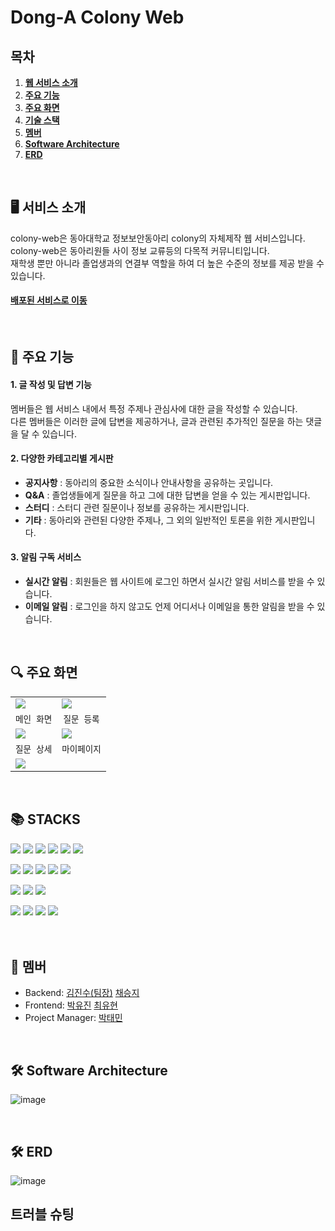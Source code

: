 # Dong-A Colony Web

## 목차

1. [**웹 서비스 소개**](#1)
1. [**주요 기능**](#2)
1. [**주요 화면**](#3)
1. [**기술 스택**](#4)
1. [**멤버**](#5)
1. [**Software Architecture**](#6)
1. [**ERD**](#7)

<br/>

<div id="1"></div>

## 🖥️ 서비스 소개
colony-web은 동아대학교 정보보안동아리 colony의 자체제작 웹 서비스입니다.   
colony-web은 동아리원들 사이 정보 교류등의 다목적 커뮤니티입니다.   
재학생 뿐만 아니라 졸업생과의 연결부 역할을 하여 더 높은 수준의 정보를 제공 받을 수 있습니다.   
#### <a href="http://bit.ly/dau-colony" target="_blank">배포된 서비스로 이동</a>

<br/>

<div id="2"></div>

## 🎯 주요 기능

#### 1. 글 작성 및 답변 기능
멤버들은 웹 서비스 내에서 특정 주제나 관심사에 대한 글을 작성할 수 있습니다.  
다른 멤버들은 이러한 글에 답변을 제공하거나, 글과 관련된 추가적인 질문을 하는 댓글을 달 수 있습니다.   


#### 2. 다양한 카테고리별 게시판


*  **공지사항** : 동아리의 중요한 소식이나 안내사항을 공유하는 곳입니다.  
* **Q&A** : 졸업생들에게 질문을 하고 그에 대한 답변을 얻을 수 있는 게시판입니다.  
* **스터디** : 스터디 관련 질문이나 정보를 공유하는 게시판입니다.  
* **기타** : 동아리와 관련된 다양한 주제나, 그 외의 일반적인 토론을 위한 게시판입니다.

 

#### 3. 알림 구독 서비스
* **실시간 알림** : 회원들은 웹 사이트에 로그인 하면서 실시간 알림 서비스를 받을 수 있습니다.
* **이메일 알림** : 로그인을 하지 않고도 언제 어디서나 이메일을 통한 알림을 받을 수 있습니다.

<br/>

<div id="3"></div>

## 🔍 주요 화면

|        |        |
| ------ | ------ |
|<img src="https://github.com/COLONY-DONGA/colony-web/assets/69447192/0a991798-82bc-4c91-ab19-26e81327ecdf">  |    <img src="https://github.com/COLONY-DONGA/colony-web/assets/69447192/852bf12e-22e8-47e6-847e-2429b553c38a">     |
|    <div align=center> `메인 화면` </div>    |    <div align=center> `질문 등록` </div>    |
|    <img src="https://github.com/COLONY-DONGA/colony-web/assets/69447192/60b18a65-e943-4f9a-b458-3e359764c98b">    |    <img src="https://github.com/COLONY-DONGA/colony-web/assets/69447192/59b31654-01d7-42d7-9fc8-195cc378391f">    |
|    <div align=center> `질문 상세` </div>    |    <div align=center> `마이페이지` </div>    |
| <img src="https://github.com/COLONY-DONGA/colony-web/assets/69447192/38dc9149-2474-4830-9495-07c15f97ecc8">| |


<br/>

<div id="4"></div>

## 📚 STACKS
<div> 
  <img src="https://img.shields.io/badge/java-007396?style=for-the-badge&logo=java&logoColor=white"> 
  <img src="https://img.shields.io/badge/spring-6DB33F?style=for-the-badge&logo=spring&logoColor=white">
  <img src="https://img.shields.io/badge/Spring Boot-6DB33F?style=for-the-badge&logo=spring boot&logoColor=white">
  <img src="https://img.shields.io/badge/mysql-4479A1?style=for-the-badge&logo=mysql&logoColor=white">
  <img src="https://img.shields.io/badge/Spring Security-6DB33F?style=for-the-badge&logo=springsecurity&logoColor=white">
  <img src="https://img.shields.io/badge/swagger-85EA2D?style=for-the-badge&logo=swagger&logoColor=white">
  <p></p>
  
  <img src="https://img.shields.io/badge/GitHub Actions-2088FF?style=for-the-badge&logo=GitHub Actions&logoColor=white">
  <img src="https://img.shields.io/badge/EC2-FF9900?style=for-the-badge&logo=Amazon EC2&logoColor=white">
  <img src="https://img.shields.io/badge/RDS-527FFF?style=for-the-badge&logo=Amazon RDS&logoColor=white">
  <img src="https://img.shields.io/badge/S3-569A31?style=for-the-badge&logo=Amazon S3&logoColor=white">
  <img src="https://img.shields.io/badge/figma-F24E1E?style=for-the-badge&logo=figma&logoColor=white">
  <p></p>  
   
  <img src="https://img.shields.io/badge/github-181717?style=for-the-badge&logo=github&logoColor=white">
  <img src="https://img.shields.io/badge/git-F05032?style=for-the-badge&logo=git&logoColor=white">
  <img src="https://img.shields.io/badge/Notion-000000?style=for-the-badge&logo=Notion&logoColor=white">
  

  <p></p>
  <img src="https://img.shields.io/badge/html5-E34F26?style=for-the-badge&logo=html5&logoColor=white">
  <img src="https://img.shields.io/badge/css-1572B6?style=for-the-badge&logo=css3&logoColor=white">
  <img src="https://img.shields.io/badge/javascript-F7DF1E?style=for-the-badge&logo=javascript&logoColor=black">
  <img src="https://img.shields.io/badge/jQuery-0769AD?style=for-the-badge&logo=jQuery&logoColor=white">
</div>
<br/>

<br/>

<div id="5"></div>

## 👥 멤버
* Backend: [김진수(팀장)](https://github.com/dgjinsu) [채승지](https://github.com/ChaeSeungJi)
* Frontend: [박유진](https://github.com/yujinn00) [최유현](https://github.com/Choiyuhyeon)
* Project Manager: [박태민](https://github.com/DLLegs)

<br/>

<div id="6"></div>

## 🛠 Software Architecture
![image](https://github.com/dgjinsu/shop-1/assets/97269799/07dc46f6-4cc0-40a6-84a5-c4970202f5ab)  

<br/>
<div id="7"></div>

## 🛠 ERD
![image](https://github.com/COLONY-DONGA/colony-web/assets/97269799/b4a3843f-7359-4561-ac4d-a286fcf32800)


## 트러블 슈팅
